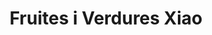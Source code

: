 ---
title: "Fruites i Verdures Xiao"
url: /barcelona/fruites-i-verdures-xiao/
shop: Gemüse & Obst
---